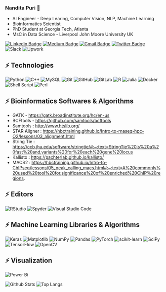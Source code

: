 ### Nandita Puri 👋

* AI Engineer - Deep Learing, Computer Vision, NLP, Machine Learning
* Bioinformatics Scientist
* PhD Student at Georgia Tech, Atlanta
* MsC in Data Science - Liverpool John Moore University UK




[![Linkedin Badge](https://img.shields.io/badge/-Nandita-blue?style=flat-square&logo=Linkedin&logoColor=white&link=https://www.linkedin.com/in/nandita-puri/)](https://www.linkedin.com/in/nandita-puri/)
[![Medium Badge](https://img.shields.io/badge/Nandita-Puri-12100E?style=flat-square&logo=medium&logoColor=white&link=https://medium.com/@nandita.puri992)](https://medium.com/@nandita.puri992)
[![Gmail Badge](https://img.shields.io/badge/-nandita.puri992@gmail.com-c14438?style=flat-square&logo=Gmail&logoColor=white&link=mailto:nandita.puri992@gmail.com)](mailto:nandita.puri992@gmail.com)
[![Twitter Badge](https://img.shields.io/badge/nandita.puri992-1877F2?style=flat-square&logo=Twitter&logoColor=white&link=https://twitter.com/NanditaPuri992)](https://twitter.com/NanditaPuri992)
![Slack](https://img.shields.io/badge/Slack-4A154B?style=for-the-badge&logo=slack&logoColor=white)
![Upwork](https://img.shields.io/badge/UpWork-6FDA44?style=for-the-badge&logo=Upwork&logoColor=white)



## ⚡ Technologies


![Python](https://img.shields.io/badge/-Python-black?style=flat-square&logo=Python)
![C++](https://img.shields.io/badge/-C++-00599C?style=flat-square&logo=c)
![MySQL](https://img.shields.io/badge/-MySQL-black?style=flat-square&logo=mysql)
![Git](https://img.shields.io/badge/-Git-black?style=flat-square&logo=git)
![GitHub](https://img.shields.io/badge/-GitHub-181717?style=flat-square&logo=github)
![GitLab](https://img.shields.io/badge/-GitLab-FCA121?style=flat-square&logo=gitlab)
![R](https://img.shields.io/badge/r-%23276DC3.svg?style=for-the-badge&logo=r&logoColor=white)
![Julia](https://img.shields.io/badge/-Julia-9558B2?style=for-the-badge&logo=julia&logoColor=white)
![Docker](https://img.shields.io/badge/docker-%230db7ed.svg?style=for-the-badge&logo=docker&logoColor=white)
![Shell Script](https://img.shields.io/badge/shell_script-%23121011.svg?style=for-the-badge&logo=gnu-bash&logoColor=white)
![Perl](https://img.shields.io/badge/perl-%2339457E.svg?style=for-the-badge&logo=perl&logoColor=white)

## ⚡ Bioinformatics Softwares & Algorithms
* GATK - https://gatk.broadinstitute.org/hc/en-us
* BCFtools - https://github.com/samtools/bcftools
* Samtools : http://www.htslib.org/
* STAR Aligner : https://hbctraining.github.io/Intro-to-rnaseq-hpc-O2/lessons/03_alignment.html
* String Tie : https://ccb.jhu.edu/software/stringtie/#:~:text=StringTie%20is%20a%20fast%20and,variants%20for%20each%20gene%20locus
* Kallisto : https://pachterlab.github.io/kallisto/
* MACS2 : https://hbctraining.github.io/Intro-to-ChIPseq/lessons/05_peak_calling_macs.html#:~:text=A%20commonly%20used%20tool%20for,significance%20of%20enriched%20ChIP%20regions.



## ⚡ Editors

![RStudio](https://img.shields.io/badge/RStudio-4285F4?style=for-the-badge&logo=rstudio&logoColor=white)
![Spyder](https://img.shields.io/badge/Spyder-838485?style=for-the-badge&logo=spyder%20ide&logoColor=maroon)
![Visual Studio Code](https://img.shields.io/badge/Visual%20Studio%20Code-0078d7.svg?style=for-the-badge&logo=visual-studio-code&logoColor=white)

## ⚡ Machine Learning Libraries & Algorithms
![Keras](https://img.shields.io/badge/Keras-%23D00000.svg?style=for-the-badge&logo=Keras&logoColor=white)
![Matplotlib](https://img.shields.io/badge/Matplotlib-%23ffffff.svg?style=for-the-badge&logo=Matplotlib&logoColor=black)
![NumPy](https://img.shields.io/badge/numpy-%23013243.svg?style=for-the-badge&logo=numpy&logoColor=white)
![Pandas](https://img.shields.io/badge/pandas-%23150458.svg?style=for-the-badge&logo=pandas&logoColor=white)
![PyTorch](https://img.shields.io/badge/PyTorch-%23EE4C2C.svg?style=for-the-badge&logo=PyTorch&logoColor=white)
![scikit-learn](https://img.shields.io/badge/scikit--learn-%23F7931E.svg?style=for-the-badge&logo=scikit-learn&logoColor=white)
![SciPy](https://img.shields.io/badge/SciPy-%230C55A5.svg?style=for-the-badge&logo=scipy&logoColor=%white)
![TensorFlow](https://img.shields.io/badge/TensorFlow-%23FF6F00.svg?style=for-the-badge&logo=TensorFlow&logoColor=white)
![OpenCV](https://img.shields.io/badge/opencv-%23white.svg?style=for-the-badge&logo=opencv&logoColor=white)

## ⚡ Visualization
![Power Bi](https://img.shields.io/badge/power_bi-F2C811?style=for-the-badge&logo=powerbi&logoColor=black)


![Github Stats](https://github-readme-stats.vercel.app/api?username=ludehsar&count_private=true&show_icons=true&include_all_commits=true)
![Top Langs](https://github-readme-stats.vercel.app/api/top-langs/?username=ludehsar&hide=TeX&layout=compact)





